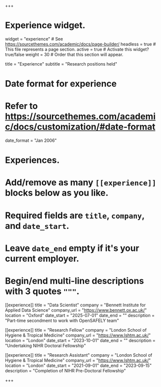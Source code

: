 +++
# Experience widget.
widget = "experience"  # See https://sourcethemes.com/academic/docs/page-builder/
headless = true  # This file represents a page section.
active = true  # Activate this widget? true/false
weight = 30  # Order that this section will appear.

title = "Experience"
subtitle = "Research positions held"

# Date format for experience
#   Refer to https://sourcethemes.com/academic/docs/customization/#date-format
date_format = "Jan 2006"

# Experiences.
#   Add/remove as many `[[experience]]` blocks below as you like.
#   Required fields are `title`, `company`, and `date_start`.
#   Leave `date_end` empty if it's your current employer.
#   Begin/end multi-line descriptions with 3 quotes `"""`.
[[experience]]
  title = "Data Scientist"
  company = "Bennett Institute for Applied Data Science"
  company_url = "https://www.bennett.ox.ac.uk/"
  location = "Oxford"
  date_start = "2025-07-01"
  date_end = ""
  description = "Part-time secondment to work with OpenSAFELY team"

[[experience]]
  title = "Research Fellow"
  company = "London School of Hygiene & Tropical Medicine"
  company_url = "https://www.lshtm.ac.uk/"
  location = "London"
  date_start = "2023-10-01"
  date_end = ""
  description = "Undertaking NIHR Doctoral Fellowship"

[[experience]]
  title = "Research Assistant"
  company = "London School of Hygiene & Tropical Medicine"
  company_url = "https://www.lshtm.ac.uk/"
  location = "London"
  date_start = "2021-09-01"
  date_end = "2023-09-15"
  description = "Completion of NIHR Pre-Doctoral Fellowship"
  
+++

